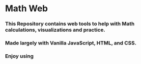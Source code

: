 # Math Web

### This Repository contains web tools to help with Math calculations, visualizations and practice.
### Made largely with Vanilla JavaScript, HTML, and CSS.
### Enjoy using
